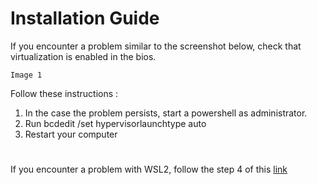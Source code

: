 # Installation Guide

If you encounter a problem similar to the screenshot below, check that virtualization is enabled in the bios.

```
Image 1
```
Follow these instructions : 

1. In the case the problem persists, start a powershell as administrator.
2. Run bcdedit /set hypervisorlaunchtype auto
3. Restart your computer

#

If you encounter a problem with WSL2, follow the step 4 of this [link](https://docs.microsoft.com/fr-fr/windows/wsl/install-win10#step-4---download-the-linux-kernel-update-package)